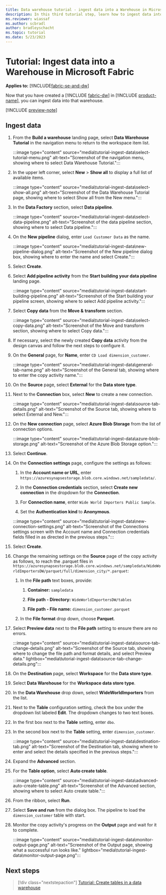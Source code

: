 ```yaml
---
title: Data warehouse tutorial - ingest data into a Warehouse in Microsoft Fabric
description: In this third tutorial step, learn how to ingest data into the warehouse you created in the last step.
ms.reviewer: wiassaf
ms.author: scbradl
author: bradleyschacht
ms.topic: tutorial
ms.date: 5/23/2023
---
```


# Tutorial: Ingest data into a Warehouse in Microsoft Fabric

**Applies to:** [!INCLUDE[fabric-se-and-dw](includes/applies-to-version/fabric-se-and-dw.md)]

Now that you have created a [!INCLUDE [fabric-dw](includes/fabric-dw.md)] in [!INCLUDE [product-name](../includes/product-name.md)], you can ingest data into that warehouse.

[!INCLUDE [preview-note](../includes/preview-note.md)]

## Ingest data

1. From the **Build a warehouse** landing page, select **Data Warehouse Tutorial** in the navigation menu to return to the workspace item list.

   :::image type="content" source="media\tutorial-ingest-data\select-tutorial-menu.png" alt-text="Screenshot of the navigation menu, showing where to select Data Warehouse Tutorial.":::

1. In the upper left corner, select **New** > **Show all** to display a full list of available items.

   :::image type="content" source="media\tutorial-ingest-data\select-show-all.png" alt-text="Screenshot of the Data Warehouse Tutorial page, showing where to select Show all from the New menu.":::

1. In the **Data Factory** section, select **Data pipeline**.

   :::image type="content" source="media\tutorial-ingest-data\select-data-pipeline.png" alt-text="Screenshot of the data pipeline section, showing where to select Data pipeline.":::

1. On the **New** **pipeline** dialog, enter `Load Customer Data` as the name.

   :::image type="content" source="media\tutorial-ingest-data\new-pipeline-dialog.png" alt-text="Screenshot of the New pipeline dialog box, showing where to enter the name and select Create.":::

1. Select **Create**.

1. Select **Add pipeline activity** from the **Start building your data pipeline** landing page.

   :::image type="content" source="media\tutorial-ingest-data\start-building-pipeline.png" alt-text="Screenshot of the Start building your pipeline screen, showing where to select Add pipeline activity.":::

1. Select **Copy data** from the **Move &** **transform** section.

   :::image type="content" source="media\tutorial-ingest-data\select-copy-data.png" alt-text="Screenshot of the Move and transform section, showing where to select Copy data.":::

1. If necessary, select the newly created **Copy data** activity from the design canvas and follow the next steps to configure it.

1. On the **General** page, for **Name**, enter `CD Load dimension_customer`.

   :::image type="content" source="media\tutorial-ingest-data\general-tab-name.png" alt-text="Screenshot of the General tab, showing where to enter the copy activity name.":::

1. On the **Source** page, select **External** for the **Data store type**.

1. Next to the **Connection** box, select **New** to create a new connection.

   :::image type="content" source="media\tutorial-ingest-data\source-tab-details.png" alt-text="Screenshot of the Source tab, showing where to select External and New.":::

1. On the **New connection** page, select **Azure Blob Storage** from the list of connection options.

   :::image type="content" source="media\tutorial-ingest-data\azure-blob-storage.png" alt-text="Screenshot of the Azure Blob Storage option.":::

1. Select **Continue**.

1. On the **Connection settings** page, configure the settings as follows:

   1. In the **Account name or URL**, enter `https://azuresynapsestorage.blob.core.windows.net/sampledata/`.

   1. In the **Connection credentials** section, select **Create new connection** in the dropdown for the **Connection**.

   1. For **Connection name**, enter `Wide World Importers Public Sample`.

   1. Set the **Authentication kind** to **Anonymous**.

   :::image type="content" source="media\tutorial-ingest-data\new-connection-settings.png" alt-text="Screenshot of the Connections settings screen with the Account name and Connection credentials fields filled in as directed in the previous steps.":::

1. Select **Create**.

1. Change the remaining settings on the **Source** page of the copy activity as follows, to reach the .parquet files in `https://azuresynapsestorage.blob.core.windows.net/sampledata/WideWorldImportersDW/parquet/full/dimension_city/*.parquet`:

   1. In the **File path** text boxes, provide:

       1. **Container:** `sampledata`

       1. **File path - Directory:** `WideWorldImportersDW/tables`

       1. **File path - File name:** `dimension_customer.parquet`

   1. In the **File format** drop down, choose **Parquet**.

1. Select **Preview data** next to the **File path** setting to ensure there are no errors.

   :::image type="content" source="media\tutorial-ingest-data\source-tab-change-details.png" alt-text="Screenshot of the Source tab, showing where to change the file path and format details, and select Preview data." lightbox="media\tutorial-ingest-data\source-tab-change-details.png":::

1. On the **Destination** page, select **Workspace** for the **Data store type**.

1. Select **Data Warehouse** for the **Workspace data store type**.

1. In the **Data Warehouse** drop down, select **WideWorldImporters** from the list.

1. Next to the **Table** configuration setting, check the box under the dropdown list labeled **Edit**. The dropdown changes to two text boxes.

1. In the first box next to the **Table** setting, enter `dbo`.

1. In the second box next to the **Table** setting, enter `dimension_customer`.

   :::image type="content" source="media\tutorial-ingest-data\destination-tab.png" alt-text="Screenshot of the Destination tab, showing where to enter and select the details specified in the previous steps.":::

1. Expand the **Advanced** section.

1. For the **Table option**, select **Auto create table**.

   :::image type="content" source="media\tutorial-ingest-data\advanced-auto-create-table.png" alt-text="Screenshot of the Advanced section, showing where to select Auto create table.":::

1. From the ribbon, select **Run**.

1. Select **Save and run** from the dialog box. The pipeline to load the `dimension_customer` table with start.

1. Monitor the copy activity's progress on the **Output** page and wait for it to complete.

   :::image type="content" source="media\tutorial-ingest-data\monitor-output-page.png" alt-text="Screenshot of the Output page, showing what a successful run looks like." lightbox="media\tutorial-ingest-data\monitor-output-page.png":::

## Next steps

> [!div class="nextstepaction"]
> [Tutorial: Create tables in a data warehouse](tutorial-create-tables.md)
